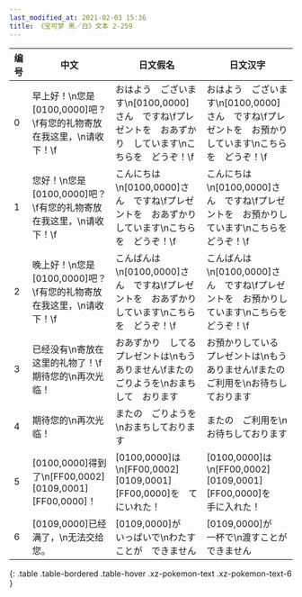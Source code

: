 ```yaml
---
last_modified_at: 2021-02-03 15:36
title: 《宝可梦 黑／白》文本 2-259
---
```

| 编号 | 中文 | 日文假名 | 日文汉字 |
| ---- | ---- | ---- | --- |
| 0 | 早上好！\n您是[0100,0000]吧？\f有您的礼物寄放在我这里，\n请收下！\f | おはよう　ございます\n[0100,0000]さん　ですね\fプレゼントを　おあずかり　しています\nこちらを　どうぞ！\f | おはよう　ございます\n[0100,0000]さん　ですね\fプレゼントを　お預かりしています\nこちらを　どうぞ！\f |
| 1 | 您好！\n您是[0100,0000]吧？\f有您的礼物寄放在我这里，\n请收下！\f | こんにちは\n[0100,0000]さん　ですね\fプレゼントを　おあずかり　しています\nこちらを　どうぞ！\f | こんにちは\n[0100,0000]さん　ですね\fプレゼントを　お預かりしています\nこちらを　どうぞ！\f |
| 2 | 晚上好！\n您是[0100,0000]吧？\f有您的礼物寄放在我这里，\n请收下！\f | こんばんは\n[0100,0000]さん　ですね\fプレゼントを　おあずかり　しています\nこちらを　どうぞ！\f | こんばんは\n[0100,0000]さん　ですね\fプレゼントを　お預かりしています\nこちらを　どうぞ！\f |
| 3 | 已经没有\n寄放在这里的礼物了！\f期待您的\n再次光临！ | おあずかり　してる　プレゼントは\nもう　ありません\fまたの　ごりようを\nおまちして　おります | お預かりしている　プレゼントは\nもう　ありません\fまたの　ご利用を\nお待ちしております |
| 4 | 期待您的\n再次光临！ | またの　ごりようを\nおまちしております | またの　ご利用を\nお待ちしております |
| 5 | [0100,0000]得到了\n[FF00,0002][0109,0001][FF00,0000]！ | [0100,0000]は\n[FF00,0002][0109,0001][FF00,0000]を　てにいれた！ | [0100,0000]は\n[FF00,0002][0109,0001][FF00,0000]を　手に入れた！ |
| 6 | [0109,0000]已经满了，\n无法交给您。 | [0109,0000]が　いっぱいで\nわたすことが　できません | [0109,0000]が　一杯で\n渡すことが　できません |
{: .table .table-bordered .table-hover .xz-pokemon-text .xz-pokemon-text-6 }